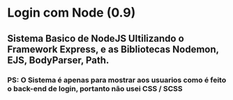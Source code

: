 # Login com Node (0.9)

## Sistema Basico de NodeJS Ultilizando o Framework Express, e as Bibliotecas Nodemon, EJS, BodyParser, Path.


### PS: O Sistema é apenas para mostrar aos usuarios como é feito o back-end de login, portanto não usei CSS / SCSS
